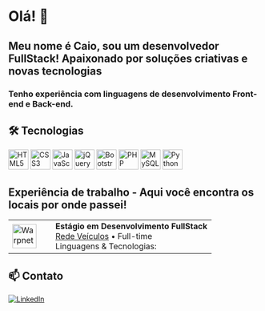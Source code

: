 # Olá! 👋 
## Meu nome é Caio, sou um desenvolvedor FullStack! Apaixonado por soluções criativas e novas tecnologias
### Tenho experiência com linguagens de desenvolvimento Front-end e Back-end. 


## 🛠️ Tecnologias

<div class="col-6">
<div class="flex-wrap">

<img src="https://cdn.jsdelivr.net/gh/devicons/devicon/icons/html5/html5-original.svg" alt="HTML5" width="40" /> 
<img src="https://cdn.jsdelivr.net/gh/devicons/devicon/icons/css3/css3-original.svg" alt="CSS3" width="40" />
<img src="https://cdn.jsdelivr.net/gh/devicons/devicon/icons/javascript/javascript-original.svg" alt="JavaScript" width="40"/>
<img src="https://cdn.jsdelivr.net/gh/devicons/devicon/icons/jquery/jquery-original.svg" alt="jQuery" width="40"/>
<img src="https://cdn.jsdelivr.net/gh/devicons/devicon/icons/bootstrap/bootstrap-original.svg" alt="Bootstrap" width="40"/>
<img src="https://cdn.jsdelivr.net/gh/devicons/devicon/icons/php/php-original.svg" alt="PHP" width="40"/>
<img src="https://cdn.jsdelivr.net/gh/devicons/devicon/icons/mysql/mysql-original.svg" alt="MySQL" width="40"/>
<img src="https://cdn.jsdelivr.net/gh/devicons/devicon/icons/python/python-original.svg" alt="Python" width="40"/>
</div>

## Experiência de trabalho - Aqui você encontra os locais por onde passei!

<table>
  <tr>
    <td width="70">
      <img src="https://avatars.githubusercontent.com/u/2940156?s=200&v=4" width="48" alt="Warpnet"/>
    </td>
    <td>
      <b>Estágio em Desenvolvimento FullStack</b><br>
      <a href="https://redeveiculos.com">Rede Veículos</a> • Full-time<br>
      Linguagens & Tecnologias: 
      <!-- <img src="https://img.shields.io/badge/-Python-3776AB?style=flat&logo=python&logoColor=white" height="15"/></code>
      <img src="https://img.shields.io/badge/-Django-092E20?style=flat&logo=django&logoColor=white" height="15"/></code> -->
      <img src="https://img.shields.io/badge/-HTML5-E34F26?style=flat&logo=html5&logoColor=white" height="15"/></code>
      <img src="https://img.shields.io/badge/-CSS3-1572B6?style=flat&logo=css3&logoColor=white" height="15"/></code>
      <img src="https://img.shields.io/badge/-JavaScript-F7DF1E?style=flat&logo=javascript&logoColor=black" height="15"/></code>
      <img src="https://img.shields.io/badge/-PHP-777BB4?style=flat&logo=php&logoColor=white" height="15"/></code>
      <br>
    </td>
  </tr>
</table>

## 📫 Contato

[![LinkedIn](https://img.shields.io/badge/LinkedIn-0A66C2?style=flat&logo=linkedin&logoColor=white)](https://www.linkedin.com/in/vcaio)

<!--
Se quiser destacar projetos, adicione uma seção de projetos aqui.
-->
